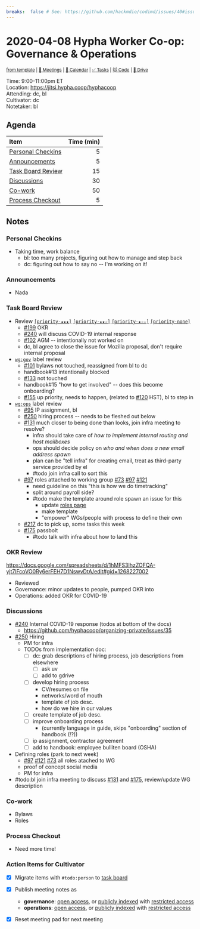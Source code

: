 ```yaml
---
breaks:  false # See: https://github.com/hackmdio/codimd/issues/40#issuecomment-172927690
---
```

# 2020-04-08 Hypha Worker Co-op: Governance & Operations

<sup>[from template][template] | [:notebook: Meetings][meetings] | [:date: Calendar][calendar] | [:white_check_mark: Tasks][tasks] | [:cat: Code][gh] | [:open_file_folder: Drive][drive]</sup>

Time:       9:00-11:00pm ET  
Location:   https://jitsi.hypha.coop/hyphacoop  
Attending:  dc, bl  
Cultivator: dc  
Notetaker:  bl

## Agenda

| Item                                            | Time (min) |
|:------------------------------------------------|-----------:|
| [Personal Checkins](#Personal-Checkins)         |          5 |
| [Announcements](#Announcements)                 |          5 |
| [Task Board Review](#Task-Board-Review)         |         15 |
| [Discussions](#Discussions)                     |         30 |
| [Co-work](#Co-work)                             |         50 |
| [Process Checkout](#Process-Checkout)           |          5 |

## Notes

### Personal Checkins

- Taking time, work balance
    - bl: too many projects, figuring out how to manage and step back
    - dc: figuring out how to say no -- I'm working on it!

### Announcements

- Nada

### Task Board Review

- Review [`[priority-★★★]`][l-pri-hi] [`[priority-★★☆]`][l-pri-md] [`[priority-★☆☆]`][l-pri-lo] [`[priority-none]`][l-pri-none]
	- [#199](https://github.com/hyphacoop/organizing/issues/199) OKR
	- [#240](https://github.com/hyphacoop/organizing/issues/240) will discuss COVID-19 internal response
	- [#102](https://github.com/hyphacoop/organizing/issues/102) AGM -- intentionally not worked on
	- dc, bl agree to close the issue for Mozilla proposal, don't require internal proposal
- [`wg:gov`][l-gov] label review
    - [#101](https://github.com/hyphacoop/organizing/issues/101) bylaws not touched, reassigned from bl to dc
    - handbook#13 intentionally blocked
    - [#133](https://github.com/hyphacoop/organizing/issues/133) not touched
    - handbook#15 "how to get involved" -- does this become onboarding?
    - [#155](https://github.com/hyphacoop/organizing/issues/155) up priority, needs to happen, (related to [#120](https://github.com/hyphacoop/organizing/issues/120) HST), bl to step in
- [`wg:ops`][l-ops] label review
    - [#95](https://github.com/hyphacoop/organizing/issues/95) IP assignment, bl
    - [#250](https://github.com/hyphacoop/organizing/issues/250) hiring process -- needs to be fleshed out below
    - [#131](https://github.com/hyphacoop/organizing/issues/131) much closer to being done than looks, join infra meeting to resolve?
        - infra should take care of _how to implement internal routing and host mailboxes_
        - ops should decide policy on _who and when does a new email address spawn_
        - plan can be "tell infra" for creating email, treat as third-party service provided by el
        - #todo join infra call to sort this
    - [#97](https://github.com/hyphacoop/organizing/issues/97) roles attached to working group [#73](https://github.com/hyphacoop/organizing/issues/73) [#97](https://github.com/hyphacoop/organizing/issues/97) [#121](https://github.com/hyphacoop/organizing/issues/121)
        - need guideline on this "this is how we do timetracking"
        - split around payroll side?
        - #todo make the template around role spawn an issue for this
            - update [roles page](https://handbook.hypha.coop/roles.html)
            - make template
            - "empower" WGs/people with process to define their own
    - [#217](https://github.com/hyphacoop/organizing/issues/217) dc to pick up, some tasks this week
    - [#175](https://github.com/hyphacoop/organizing/issues/175) passbolt
        - #todo talk with infra about how to land this

### OKR Review 

https://docs.google.com/spreadsheets/d/1hMFS3IhzZOFQA-yjt7lFcoVO0Ry6erFEH7D1NswvDtA/edit#gid=1268227002

- Reviewed 
- Governance: minor updates to people, pumped OKR into 
- Operations: added OKR for COVID-19

### Discussions

- [#240](https://github.com/hyphacoop/organizing/issues/240) Internal COVID-19 response (todos at bottom of the docs)
    - https://github.com/hyphacoop/organizing-private/issues/35
- [#250](https://github.com/hyphacoop/organizing/issues/250) Hiring
    - PM for infra
    - TODOs from implementation doc:
        - [ ] dc: grab descriptions of hiring process, job descriptions from elsewhere
            - [ ] ask uv
            - [ ] add to gdrive
        - [ ] develop hiring process
            - CV/resumes on file
            - networks/word of mouth
            - template of job desc.
            - how do we hire in our values
        - [ ] create template of job desc.
        - [ ] improve onboarding process
            - (currently language in guide, skips "onboarding" section of handbook (!?))
        - [ ] ip assignment, contractor agreement 
        - [ ] add to handbook: employee bulliten board (OSHA)  
- Defining roles (park to next week)
    - [#97](https://github.com/hyphacoop/organizing/issues/97) [#121](https://github.com/hyphacoop/organizing/issues/121) [#73](https://github.com/hyphacoop/organizing/issues/73) all roles atached to WG
    - proof of concept social media
    - PM for infra
- #todo:bl join infra meeting to discuss [#131](https://github.com/hyphacoop/organizing/issues/131) and [#175](https://github.com/hyphacoop/organizing/issues/175), review/update WG description

### Co-work

- Bylaws
- Roles

### Process Checkout

- Need more time!


### Action Items for Cultivator

- [x] Migrate items with `#todo:person` to [task board][tasks]
- [x] Publish meeting notes as
	- **governance**: [open access][gov-public], or [publicly indexed][gov-index] with [restricted access][gov-private]
	- **operations**: [open access][ops-public], or [publicly indexed][ops-index] with [restricted access][ops-private]
- [x] Reset meeting pad for next meeting


<!-- Links: Important -->
[template]: https://link.hypha.coop/wg-gov-template
[meetings]: https://link.hypha.coop/meetings
[calendar]: https://link.hypha.coop/calendar
[tasks]:    https://link.hypha.coop/tasks
[gh]:       https://link.hypha.coop/gh
[drive]:    https://link.hypha.coop/drive

<!-- Links: Labels -->
[l-pri-hi]: https://github.com/orgs/hyphacoop/projects/2?card_filter_query=label:[priority-★★★]
[l-pri-md]: https://github.com/orgs/hyphacoop/projects/2?card_filter_query=label:[priority-★★☆]
[l-pri-lo]: https://github.com/orgs/hyphacoop/projects/2?card_filter_query=label:[priority-★☆☆]
[l-pri-none]: https://github.com/orgs/hyphacoop/projects/2?card_filter_query=-label:[priority-★☆☆]+-label:[priority-★★☆]+-label:[priority-★★★]
[l-biz]: https://github.com/orgs/hyphacoop/projects/2?card_filter_query=label:"wg:business-planning"
[l-fin]: https://github.com/orgs/hyphacoop/projects/2?card_filter_query=label:"wg:finance"
[l-gov]: https://github.com/orgs/hyphacoop/projects/2?card_filter_query=label:"wg:governance
[l-inf]: https://github.com/orgs/hyphacoop/projects/2?card_filter_query=label:"wg:infrastructure"
[l-ops]: https://github.com/orgs/hyphacoop/projects/2?card_filter_query=label:"wg:operations"
[l-none]: https://github.com/orgs/hyphacoop/projects/2?card_filter_query=-label:wg:operations+-label:wg:infrastructure+-label:wg:finance+-label:wg:governance+-label:wg:business-planning

<!-- Links: Archive -->
[biz-public]:   https://github.com/hyphacoop/organizing/new/master?filename=_posts/meeting-notes/2020-MM-DD-business-planning.md
[biz-index]:    https://github.com/hyphacoop/organizing/new/master?filename=_posts/private/meeting-notes/2020-MM-DD-business-planning.md&value=Empty%20file%20for%20public%20indexing%20of%20access-restricted%20file.
[biz-private]:  https://github.com/hyphacoop/organizing-private/new/master?filename=meeting-notes/2020-MM-DD-business-planning.md
[fin-public]:   https://github.com/hyphacoop/organizing/new/master?filename=_posts/meeting-notes/2020-MM-DD-finance.md
[fin-index]:    https://github.com/hyphacoop/organizing/new/master?filename=_posts/private/meeting-notes/2020-MM-DD-finance.md&value=Empty%20file%20for%20public%20indexing%20of%20access-restricted%20file.
[fin-private]:  https://github.com/hyphacoop/organizing-private/new/master?filename=meeting-notes/2020-MM-DD-finance.md
[gov-public]:   https://github.com/hyphacoop/organizing/new/master?filename=_posts/meeting-notes/2020-MM-DD-governance.md
[gov-index]:    https://github.com/hyphacoop/organizing/new/master?filename=_posts/private/meeting-notes/2020-MM-DD-governance.md&value=Empty%20file%20for%20public%20indexing%20of%20access-restricted%20file.
[gov-private]:  https://github.com/hyphacoop/organizing-private/new/master?filename=meeting-notes/2020-MM-DD-governance.md
[inf-public]:   https://github.com/hyphacoop/organizing/new/master?filename=_posts/meeting-notes/2020-MM-DD-infrastructure.md
[inf-index]:    https://github.com/hyphacoop/organizing/new/master?filename=_posts/private/meeting-notes/2020-MM-DD-infrastructure.md&value=Empty%20file%20for%20public%20indexing%20of%20access-restricted%20file.
[inf-private]:  https://github.com/hyphacoop/organizing-private/new/master?filename=meeting-notes/2020-MM-DD-infrastructure.md
[ops-public]:   https://github.com/hyphacoop/organizing/new/master?filename=_posts/meeting-notes/2020-MM-DD-operations.md
[ops-index]:    https://github.com/hyphacoop/organizing/new/master?filename=_posts/private/meeting-notes/2020-MM-DD-operations.md&value=Empty%20file%20for%20public%20indexing%20of%20access-restricted%20file.
[ops-private]:  https://github.com/hyphacoop/organizing-private/new/master?filename=meeting-notes/2020-MM-DD-operations.md
